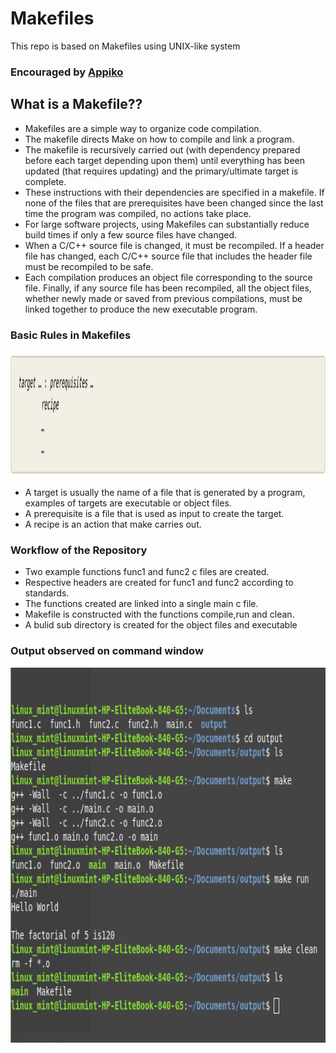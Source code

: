 # Makefiles
This repo is based on Makefiles using UNIX-like system
### Encouraged by  <a href="https://appiko.org/">Appiko</a>

## What is a Makefile??
<ul>
  <li>Makefiles are a simple way to organize code compilation.</li>
 <li> The makefile directs Make on how to compile and link a program.</li>
 <li> The makefile is recursively carried out (with dependency prepared before each target depending upon them) until everything has been updated (that requires updating) and the primary/ultimate target is complete.</li>
<li>These instructions with their dependencies are specified in a makefile. If none of the files that are prerequisites have been changed since the last time the program was compiled, no actions take place. </li>
<li> For large software projects, using Makefiles can substantially reduce build times if only a few source files have changed.</li>
<li> When a C/C++ source file is changed, it must be recompiled. If a header file has changed, each C/C++ source file that includes the header file must be recompiled to be safe.</li> 
<li> Each compilation produces an object file corresponding to the source file. Finally, if any source file has been recompiled, all the object files, whether newly made or saved from previous compilations, must be linked together to produce the new executable program.</li>
  </ul>
  
  ### Basic Rules in Makefiles
  <img src="Pictures/rule.png" width="800" height="200"> 
  <ul>
  <li>A target is usually the name of a file that is generated by a program, examples of targets are executable or object files.</li>
  <li>A prerequisite is a file that is used as input to create the target.</li>
  <li>A recipe is an action that make carries out. </li>
  </ul>
  
  ### Workflow of the Repository
  <ul>
  <li>Two example functions func1 and func2 c files are created.</li>
  <li>Respective headers are created for func1 and func2 according to standards.</li>
  <li>The functions created are linked into a single main c file. </li>
  <li>Makefile is constructed with the functions compile,run and clean. </li>
  <li>A bulid sub directory is created for the object files and executable </li>
  </ul>
  
  ### Output observed on command window
  <img src="Pictures/cmd_window.png" width="800" height="600"> <br/>
  
